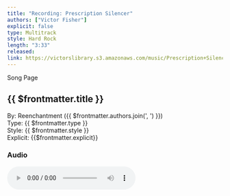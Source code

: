 ```yaml
---
title: "Recording: Prescription Silencer"
authors: ["Victor Fisher"]
explicit: false
type: Multitrack
style: Hard Rock
length: "3:33"
released:
link: https://victorslibrary.s3.amazonaws.com/music/Prescription+Silencer/Prescription+Silencer.mp3
---
```


<g-link to="/52">Song Page</g-link>

## {{ $frontmatter.title }}

By: <g-link to="/16">Reenchantment</g-link> ({{ $frontmatter.authors.join(', ') }})  
Type: {{ $frontmatter.type }}  
Style: {{ $frontmatter.style }}  
Explicit: {{$frontmatter.explicit}}

### Audio

<audio controls controlsList="nodownload">
  <source :src="$frontmatter.link" type="audio/mpeg">
Your browser does not support the audio element.
</audio>
